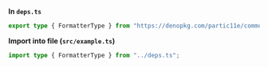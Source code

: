 **In `deps.ts`**

```ts
export type { FormatterType } from "https://denopkg.com/partic11e/common/mod.ts";
```

**Import into file (`src/example.ts`)**

```ts
import type { FormatterType } from "../deps.ts";
```
